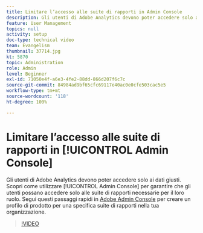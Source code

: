 ```yaml
---
title: Limitare l’accesso alle suite di rapporti in Admin Console
description: Gli utenti di Adobe Analytics devono poter accedere solo ai dati giusti. Scopri come utilizzare Admin Console per garantire che gli utenti possano accedere solo alle suite di rapporti necessarie per il loro ruolo. Segui questi passaggi rapidi in Adobe Admin Console per creare un profilo di prodotto per una specifica suite di rapporti nella tua organizzazione.
feature: User Management
topics: null
activity: setup
doc-type: technical video
team: Evangelism
thumbnail: 37714.jpg
kt: 5870
topic: Administration
role: Admin
level: Beginner
exl-id: 71050e4f-a6e3-4fe2-88dd-866d207f6c7c
source-git-commit: 84984ad9bf65cfc69117e40ac0e0cfe503cac5e5
workflow-type: tm+mt
source-wordcount: '118'
ht-degree: 100%

---
```


# Limitare l’accesso alle suite di rapporti in [!UICONTROL Admin Console]

Gli utenti di Adobe Analytics devono poter accedere solo ai dati giusti. Scopri come utilizzare [!UICONTROL Admin Console] per garantire che gli utenti possano accedere solo alle suite di rapporti necessarie per il loro ruolo. Segui questi passaggi rapidi in [Adobe Admin Console](https://adminconsole.adobe.com/it) per creare un profilo di prodotto per una specifica suite di rapporti nella tua organizzazione.

>[!VIDEO](https://video.tv.adobe.com/v/37714/?quality=12&learn=on)

